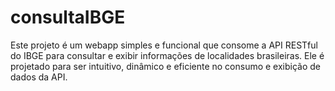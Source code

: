 # consultaIBGE
Este projeto é um webapp simples e funcional que consome a API RESTful do IBGE para consultar e exibir informações de localidades brasileiras. Ele é projetado para ser intuitivo, dinâmico e eficiente no consumo e exibição de dados da API. 
